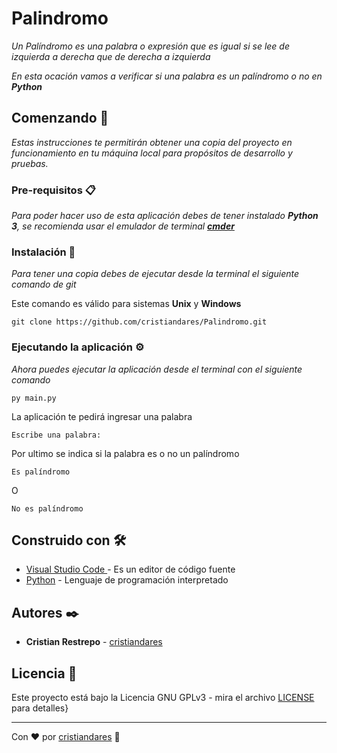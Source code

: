 # Palindromo
_Un Palíndromo es una palabra o expresión que es igual si se lee de izquierda a derecha que de derecha a izquierda_

_En esta ocación vamos a verificar si una palabra es un palíndromo o no en **Python**_

## Comenzando 🚀

_Estas instrucciones te permitirán obtener una copia del proyecto en funcionamiento en tu máquina local para propósitos de desarrollo y pruebas._

### Pre-requisitos 📋
_Para poder hacer uso de esta aplicación debes de tener instalado **Python 3**, se recomienda usar el emulador de terminal **[cmder](https://cmder.net/)**_

### Instalación 🔧

_Para tener una copia debes de ejecutar desde la terminal el siguiente comando de git_

Este comando es válido para sistemas **Unix** y **Windows**
```
git clone https://github.com/cristiandares/Palindromo.git
```

### Ejecutando la aplicación ⚙️
_Ahora puedes ejecutar la aplicación desde el terminal con el siguiente comando_

```
py main.py
```

La aplicación te pedirá ingresar una palabra

```
Escribe una palabra: 
```

Por ultimo se indica si la palabra es o no un palíndromo

```
Es palíndromo 
```
O
```
No es palíndromo 
```

## Construido con 🛠️

* [Visual Studio Code ](https://code.visualstudio.com/) - Es un editor de código fuente
* [Python](https://www.python.org/) - Lenguaje de programación interpretado



## Autores ✒️

* **Cristian Restrepo** - [cristiandares](https://github.com/cristiandares)


## Licencia 📄

Este proyecto está bajo la Licencia GNU GPLv3 - mira el archivo [LICENSE](https://choosealicense.com/licenses/gpl-3.0/) para detalles}

---
Con ❤️ por [cristiandares](https://github.com/cristiandares) 🐍